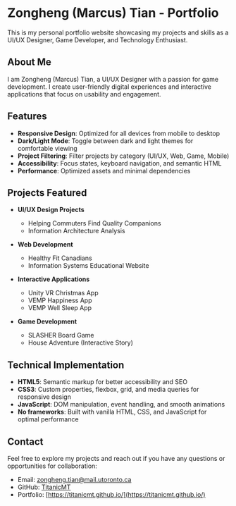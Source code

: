 # Zongheng (Marcus) Tian - Portfolio

This is my personal portfolio website showcasing my projects and skills as a UI/UX Designer, Game Developer, and Technology Enthusiast.

## About Me

I am Zongheng (Marcus) Tian, a UI/UX Designer with a passion for game development. I create user-friendly digital experiences and interactive applications that focus on usability and engagement.

## Features

- **Responsive Design**: Optimized for all devices from mobile to desktop
- **Dark/Light Mode**: Toggle between dark and light themes for comfortable viewing
- **Project Filtering**: Filter projects by category (UI/UX, Web, Game, Mobile)
- **Accessibility**: Focus states, keyboard navigation, and semantic HTML
- **Performance**: Optimized assets and minimal dependencies

## Projects Featured

- **UI/UX Design Projects**
  - Helping Commuters Find Quality Companions
  - Information Architecture Analysis
  
- **Web Development**
  - Healthy Fit Canadians
  - Information Systems Educational Website
  
- **Interactive Applications**
  - Unity VR Christmas App
  - VEMP Happiness App
  - VEMP Well Sleep App
  
- **Game Development**
  - SLASHER Board Game
  - House Adventure (Interactive Story)

## Technical Implementation

- **HTML5**: Semantic markup for better accessibility and SEO
- **CSS3**: Custom properties, flexbox, grid, and media queries for responsive design
- **JavaScript**: DOM manipulation, event handling, and smooth animations
- **No frameworks**: Built with vanilla HTML, CSS, and JavaScript for optimal performance

## Contact

Feel free to explore my projects and reach out if you have any questions or opportunities for collaboration:

- Email: zongheng.tian@mail.utoronto.ca
- GitHub: [TitanicMT](https://github.com/TitanicMT)
- Portfolio: [https://titanicmt.github.io/](https://titanicmt.github.io/)
